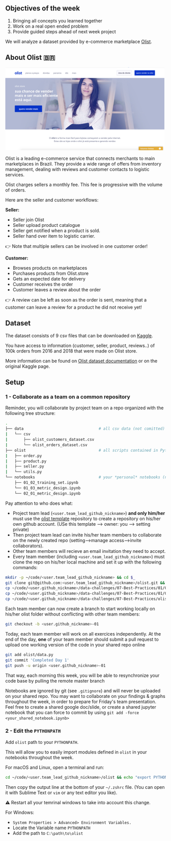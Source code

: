 ## Objectives of the week

1. Bringing all concepts you learned together
1. Work on a real open ended problem
1. Provide guided steps ahead of next week project

We will analyze a dataset provided by e-commerce marketplace [Olist](https://www.olist.com).

## About Olist 🇧🇷

<img src="https://raw.githubusercontent.com/lewagon/data-images/master/best-practices/olist.png" width="500"/>

Olist is a leading e-commerce service that connects merchants to main marketplaces in Brazil. They provide a wide range of offers from inventory management, dealing with reviews and customer contacts to logistic services.

Olist charges sellers a monthly fee. This fee is progressive with the volume of orders.

Here are the seller and customer workflows:

**Seller:**

- Seller join Olist
- Seller upload product catalogue
- Seller get notified when a product is sold.
- Seller hand over item to logistic carrier.

👉 Note that multiple sellers can be involved in one customer order!

**Customer:**

- Browses products on marketplaces
- Purchases products from Olist.store
- Gets an expected date for delivery
- Customer receives the order
- Customer leaves a review about the order

👉 A review can be left as soon as the order is sent, meaning that a customer can leave a review for a product he did not receive yet!

## Dataset

The dataset consists of 9 csv files that can be downloaded on [Kaggle](https://www.kaggle.com/olistbr/brazilian-ecommerce).

You have access to information (customer, seller, product, reviews..) of 100k orders from 2016 and 2018 that were made on Olist store.

More information can be found on [Olist dataset documentation](https://github.com/lewagon/data-challenges/tree/master/07-Best-Practices/data) or on the original Kaggle page.


## Setup

### 1 - Collaborate as a team on a common repository

Reminder, you will collaborate by project team on a repo organized with the following tree structure:

```bash
.
├── data                                 # all csv data (not comitted)
|   └── csv
|       ├── olist_customers_dataset.csv
|       └── olist_orders_dataset.csv
├── olist                                # all scripts contained in Python classes (comitted)
|   ├── order.py
|   ├── product.py
|   ├── seller.py
|   └── utils.py
└── notebooks                            # your *personal* notebooks (not comitted)
    ├── 01_02_training_set.ipynb
    └── 01_03_metric_design.ipynb
    └── 02_01_metric_design.ipynb
```

Pay attention to who does what:

- Project team lead (`<user.team_lead_github_nickname>`) **and only him/her** must use the [olist template](https://github.com/lewagon/olist) repository to create a repository on his/her own github account. (USe this template --> owner: you --> setting private)
- Then project team lead can invite his/her team members to collaborate on the newly created repo (setting-->manage access-->invite collaborators).
- Other team members will recieve an email invitation they need to accept.
- Every team member (including `<user.team_lead_github_nickname>`) must clone the repo on his/her local machine and set it up with the following commands:

```bash
mkdir -p ~/code/<user.team_lead_github_nickname> && cd $_
git clone git@github.com:<user.team_lead_github_nickname>/olist.git && cd olist
cp ~/code/<user.github_nickname>/data-challenges/07-Best-Practices/01/02-Data-Cleaning/data_cleaning.ipynb notebooks/01_02_data_cleaning.ipynb
cp ~/code/<user.github_nickname>/data-challenges/07-Best-Practices/01/03-Metric-Design/metric_design.ipynb notebooks/01_03_metric_design.ipynb
cp ~/code/<user.github_nickname>/data-challenges/07-Best-Practices/olist/data.py olist/data.py
```

Each team member can now create a branch to start working locally on his/her olist folder without conflicting with other team members:

```bash
git checkout -b <user.github_nickname>-01
```

Today, each team member will work on all exercices independently. At the end of the day, **one** of your team member should submit a pull request to upload one working version of the code in your shared repo online

```bash
git add olist/data.py
git commit 'Completed Day 1'
git push -u origin <user.github_nickname>-01
```

That way, each morning this week, you will be able to resynchronize your code base by pulling the remote master branch

Notebooks are ignored by git (see `.gitignore`) and will never be uploaded on your shared repo. You may want to collaborate on your findings & graphs throughout the week, in order to prepare for Friday's team presentation. Feel free to create a shared google doc/slide, or create a shared jupyter notebook that you can force to commit by using `git add -force <your_shared_notebook.ipynb>`

### 2 - Edit the `PYTHONPATH`

Add `olist` path to your `PYTHONPATH`.

This will allow you to easily import modules defined in `olist` in your notebooks throughout the week.

For macOS and Linux, open a terminal and run:

```bash
cd ~/code/<user.team_lead_github_nickname>/olist && echo "export PYTHONPATH=\"$(pwd):\$PYTHONPATH\""
```

Then copy the output line at the bottom of your `~/.zshrc` file. (You can open it with Sublime Text or `vim` or any text editor you like).

⚠️ Restart all your temrinal windows to take into account this change.

For Windows:

- `System Properties > Advanced> Environment Variables.`
- Locate the Variable name `PYTHONPATH`
- Add the path to `C:\path\to\olist`
